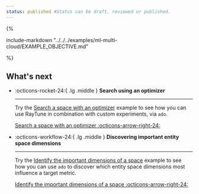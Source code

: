```yaml
---
status: published #Status can be draft, reviewed or published.
---
```


{%

include-markdown "../../../examples/ml-multi-cloud/EXAMPLE_OBJECTIVE.md"

%}


## What's next

<div class="grid cards" markdown>

-   :octicons-rocket-24:{ .lg .middle } __Search using an optimizer__

    ---

    Try the [Search a space with an optimizer](best-configuration-search.md) example to see how you can use RayTune in combination with custom experiments, via `ado`.

    [Search a space with an optimizer :octicons-arrow-right-24:](best-configuration-search.md)

  -   :octicons-workflow-24:{ .lg .middle } __Discovering important entity space dimensions__

      ---

      Try the [Identify the important dimensions of a space](lhu.md) example to see how you can use `ado` to discover which entity space dimensions most influence a target metric.

      [Identify the important dimensions of a space :octicons-arrow-right-24:](lhu.md)

</div>
